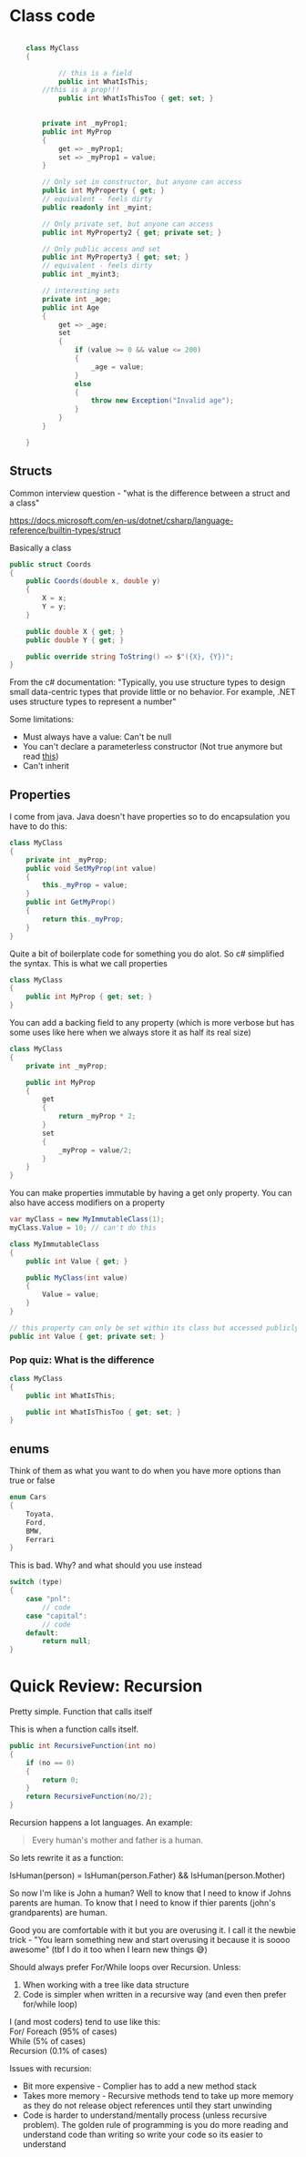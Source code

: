 # Class code

```cs

    class MyClass
    {

            // this is a field
            public int WhatIsThis;
        //this is a prop!!!
            public int WhatIsThisToo { get; set; }
  

        private int _myProp1;
        public int MyProp
        {
            get => _myProp1;
            set => _myProp1 = value;
        }

        // Only set in constructor, but anyone can access
        public int MyProperty { get; }
        // equivalent - feels dirty
        public readonly int _myint;

        // Only private set, but anyone can access
        public int MyProperty2 { get; private set; }

        // Only public access and set
        public int MyProperty3 { get; set; }
        // equivalent - feels dirty
        public int _myint3;

        // interesting sets
        private int _age;
        public int Age
        {
            get => _age;
            set
            {
                if (value >= 0 && value <= 200)
                {
                    _age = value;
                }
                else
                {
                    throw new Exception("Invalid age");
                }
            }
        }

    }
```



## Structs 
Common interview question - "what is the difference between a struct and a class"

https://docs.microsoft.com/en-us/dotnet/csharp/language-reference/builtin-types/struct

Basically a class
```cs
public struct Coords
{
    public Coords(double x, double y)
    {
        X = x;
        Y = y;
    }

    public double X { get; }
    public double Y { get; }

    public override string ToString() => $"({X}, {Y})";
}
```

From the c# documentation: "Typically, you use structure types to design small data-centric types that provide little or no behavior. For example, .NET uses structure types to represent a number"

Some limitations:
- Must always have a value: Can't be null
- You can't declare a parameterless constructor (Not true anymore but read [this](https://docs.microsoft.com/en-us/dotnet/csharp/language-reference/builtin-types/struct#parameterless-constructors-and-field-initializers))
- Can't inherit


## Properties
I come from java. Java doesn't have properties so to do encapsulation you have to do this:
```cs
class MyClass
{
    private int _myProp;
    public void SetMyProp(int value)
    {
        this._myProp = value;
    }
    public int GetMyProp()
    {
        return this._myProp;
    }
}
```
Quite a bit of boilerplate code for something you do alot. So c# simplified the syntax. This is what we call properties
```cs
class MyClass
{
    public int MyProp { get; set; }
}
```
You can add a backing field to any property (which is more verbose but has some uses like here when we always store it as half its real size)
```cs
class MyClass
{
    private int _myProp;

    public int MyProp
    {
        get
        {
            return _myProp * 2;
        }
        set
        {
            _myProp = value/2;
        }
    }
}
```
You can make properties immutable by having a get only property. You can also have access modifiers on a property
```cs
var myClass = new MyImmutableClass(1);
myClass.Value = 10; // can't do this

class MyImmutableClass
{
    public int Value { get; }

    public MyClass(int value)
    {
        Value = value;
    }
}

// this property can only be set within its class but accessed publicly 
public int Value { get; private set; }
```


### Pop quiz: What is the difference
```cs
class MyClass
{
    public int WhatIsThis;

    public int WhatIsThisToo { get; set; }
}
```



## enums
Think of them as what you want to do when you have more options than true or false
```cs
enum Cars
{
    Toyata,
    Ford,
    BMW,
    Ferrari
}
```

This is bad. Why? and what should you use instead
```cs
switch (type)
{
    case "pnl":
        // code
    case "capital":
        // code
    default:
        return null;
}
```

# Quick Review: Recursion
Pretty simple. Function that calls itself

This is when a function calls itself.

```cs
public int RecursiveFunction(int no)
{
    if (no == 0)
    {
        return 0;
    }
    return RecursiveFunction(no/2);
}
```

  
Recursion happens a lot languages. An example:
> Every human's mother and father is a human.

So lets rewrite it as a function:

IsHuman(person) = IsHuman(person.Father) && IsHuman(person.Mother)

So now I'm like is John a human?
Well to know that I need to know if Johns parents are human. To know that I need to know if thier parents (john's grandparents) are human.


Good you are comfortable with it but you are overusing it. I call it the newbie trick - "You learn something new and start overusing it because it is soooo awesome" (tbf I do it too when I learn new things :sweat_smile:)

Should always prefer For/While loops over Recursion. Unless:
1. When working with a tree like data structure
2. Code is simpler when written in a recursive way (and even then prefer for/while loop)

I (and most coders) tend to use like this:  
For/ Foreach (95% of cases)  
While (5% of cases)  
Recursion (0.1% of cases)  

Issues with recursion: 
- Bit more expensive - Complier has to add a new method stack
- Takes more memory - Recursive methods tend to take up more memory as they do not release object references until they start unwinding
- Code is harder to understand/mentally process (unless recursive problem). The golden rule of programming is you do more reading and understand code than writing so write your code so its easier to understand
